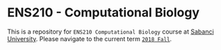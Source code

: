 # ENS210 - Computational Biology

This is a repository for `ENS210 Computational Biology` course at [Sabanci University](http://www.sabanciuniv.edu). Please navigate to the current term [`2018 Fall`](2018_Fall).